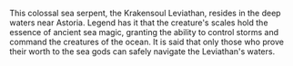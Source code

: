 This colossal sea serpent, the Krakensoul Leviathan, resides in the deep waters near Astoria. Legend has it that the creature's scales hold the essence of ancient sea magic, granting the ability to control storms and command the creatures of the ocean. It is said that only those who prove their worth to the sea gods can safely navigate the Leviathan's waters.